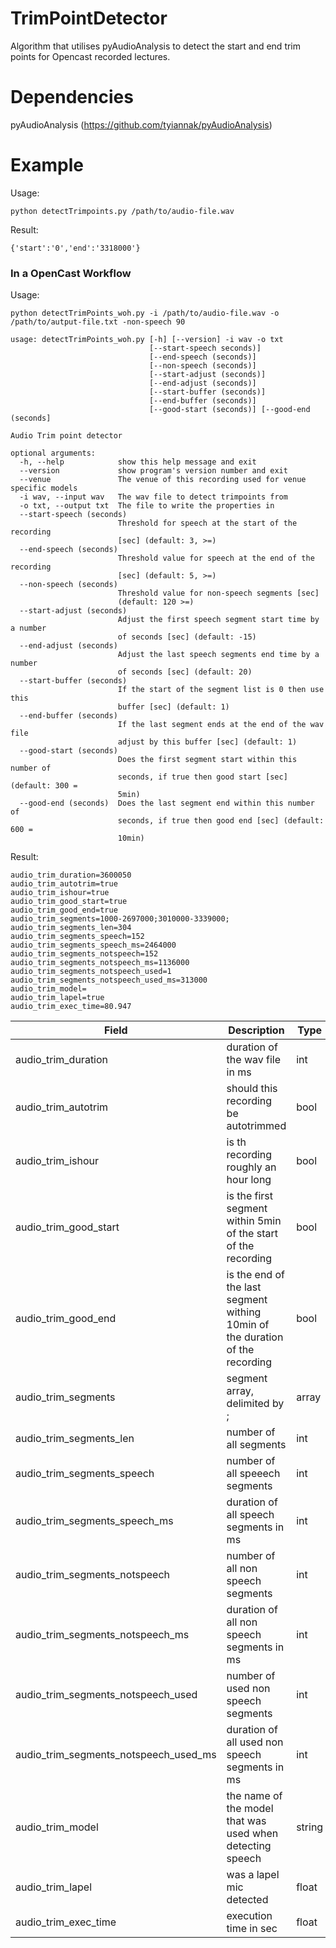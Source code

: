 # TrimPointDetector
Algorithm that utilises pyAudioAnalysis to detect the start and end trim points for Opencast recorded lectures.

# Dependencies
pyAudioAnalysis (https://github.com/tyiannak/pyAudioAnalysis)

# Example
Usage:

```
python detectTrimpoints.py /path/to/audio-file.wav
```

Result:
```
{'start':'0','end':'3318000'}
```

### In a OpenCast Workflow
Usage:
```
python detectTrimPoints_woh.py -i /path/to/audio-file.wav -o /path/to/autput-file.txt -non-speech 90
```

```
usage: detectTrimPoints_woh.py [-h] [--version] -i wav -o txt
                               [--start-speech seconds)]
                               [--end-speech (seconds)]
                               [--non-speech (seconds)]
                               [--start-adjust (seconds)]
                               [--end-adjust (seconds)]
                               [--start-buffer (seconds)]
                               [--end-buffer (seconds)]
                               [--good-start (seconds)] [--good-end (seconds]

Audio Trim point detector

optional arguments:
  -h, --help            show this help message and exit
  --version             show program's version number and exit
  --venue               The venue of this recording used for venue specific models
  -i wav, --input wav   The wav file to detect trimpoints from
  -o txt, --output txt  The file to write the properties in
  --start-speech (seconds)
                        Threshold for speech at the start of the recording
                        [sec] (default: 3, >=)
  --end-speech (seconds)
                        Threshold value for speech at the end of the recording
                        [sec] (default: 5, >=)
  --non-speech (seconds)
                        Threshold value for non-speech segments [sec]
                        (default: 120 >=)
  --start-adjust (seconds)
                        Adjust the first speech segment start time by a number
                        of seconds [sec] (default: -15)
  --end-adjust (seconds)
                        Adjust the last speech segments end time by a number
                        of seconds [sec] (default: 20)
  --start-buffer (seconds)
                        If the start of the segment list is 0 then use this
                        buffer [sec] (default: 1)
  --end-buffer (seconds)
                        If the last segment ends at the end of the wav file
                        adjust by this buffer [sec] (default: 1)
  --good-start (seconds)
                        Does the first segment start within this number of
                        seconds, if true then good start [sec] (default: 300 =
                        5min)
  --good-end (seconds)  Does the last segment end within this number of
                        seconds, if true then good end [sec] (default: 600 =
                        10min)
```

Result:
```
audio_trim_duration=3600050
audio_trim_autotrim=true
audio_trim_ishour=true
audio_trim_good_start=true
audio_trim_good_end=true
audio_trim_segments=1000-2697000;3010000-3339000;
audio_trim_segments_len=304
audio_trim_segments_speech=152
audio_trim_segments_speech_ms=2464000
audio_trim_segments_notspeech=152
audio_trim_segments_notspeech_ms=1136000
audio_trim_segments_notspeech_used=1
audio_trim_segments_notspeech_used_ms=313000
audio_trim_model=
audio_trim_lapel=true
audio_trim_exec_time=80.947
```

| Field | Description | Type |
| ----- | ----------- | ---- |
| audio_trim_duration | duration of the wav file in ms | int |
| audio_trim_autotrim | should this recording be autotrimmed | bool |
| audio_trim_ishour | is th recording roughly an hour long | bool |
| audio_trim_good_start | is the first segment within 5min of the start of the recording | bool |
| audio_trim_good_end | is the end of the last segment withing 10min of the duration of the recording | bool |
| audio_trim_segments | segment array, delimited by ; | array |
| audio_trim_segments_len | number of all segments | int |
| audio_trim_segments_speech | number of all speeech segments | int |
| audio_trim_segments_speech_ms | duration of all speech segments in ms | int |
| audio_trim_segments_notspeech | number of all non speech segments | int |
| audio_trim_segments_notspeech_ms | duration of all non speech segments in ms | int |
| audio_trim_segments_notspeech_used | number of used non speech segments | int |
| audio_trim_segments_notspeech_used_ms | duration of all used non speech segments in ms | int |
| audio_trim_model | the name of the model that was used when detecting speech | string |
| audio_trim_lapel | was a lapel mic detected | float |
| audio_trim_exec_time | execution time in sec | float |
